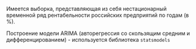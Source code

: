 Имеется выборка, представляющая из себя нестационарный временной ряд рентабельности российских предприятий по годам (в %).

Построение модели ARIMA (авторегрессия со скользящим средним и дифференцированием) - используется библиотека `statsmodels`